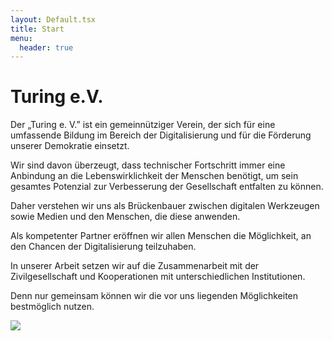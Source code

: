 ```yaml
---
layout: Default.tsx
title: Start
menu:
  header: true
---
```

# Turing e.V.

Der „Turing e. V.” ist ein gemeinnütziger Verein, der sich für eine umfassende Bildung im Bereich der Digitalisierung und für die Förderung unserer Demokratie einsetzt.

Wir sind davon überzeugt, dass technischer Fortschritt immer eine Anbindung an die Lebenswirklichkeit der Menschen benötigt, um sein gesamtes Potenzial zur Verbesserung der Gesellschaft entfalten zu können. 

Daher verstehen wir uns als Brückenbauer zwischen digitalen Werkzeugen sowie Medien und den Menschen, die diese anwenden. 

Als kompetenter Partner eröffnen wir allen Menschen die Möglichkeit, an den Chancen der Digitalisierung teilzuhaben.

In unserer Arbeit setzen wir auf die Zusammenarbeit mit der Zivilgesellschaft und Kooperationen mit unterschiedlichen Institutionen. 

Denn nur gemeinsam können wir die vor uns liegenden Möglichkeiten bestmöglich nutzen.



![](/media/images/to-learn-gd33feff59_1280.jpg)